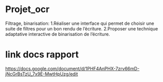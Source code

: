 # Projet_ocr
Filtrage, binarisation:
              1.Réaliser une interface qui permet de choisir une suite de filtres pour un bon rendu de l’écriture.
              2.Proposer une technique adaptative interactive de binarisation de l’écriture.
 # link docs rapport
 https://docs.google.com/document/d/1PHF4AnPHX-7zrv66mD-jNcGrBsTzU_7x9E-MwtHpUzg/edit
